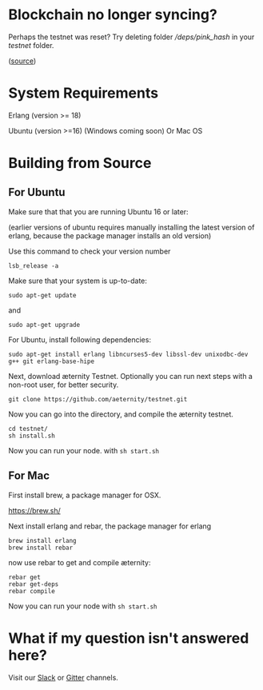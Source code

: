 # Blockchain no longer syncing? #

Perhaps the testnet was reset? Try deleting folder _/deps/pink_hash_ in your _testnet_ folder.

([source](https://github.com/aeternity/testnet/issues/41))

# System Requirements #

Erlang (version >= 18)

Ubuntu (version >=16) (Windows coming soon) Or Mac OS

# Building from Source #

## For Ubuntu
Make sure that that you are running Ubuntu 16 or later:

(earlier versions of ubuntu requires manually installing the latest version of erlang, because the package manager installs an old version)

Use this command to check your version number
```
lsb_release -a
```

Make sure that your system is up-to-date:
```
sudo apt-get update
```
and
```
sudo apt-get upgrade
```

For Ubuntu, install following dependencies:

```
sudo apt-get install erlang libncurses5-dev libssl-dev unixodbc-dev g++ git erlang-base-hipe
```

Next, download æternity Testnet. Optionally you can run next steps with a non-root user, for better security.

```
git clone https://github.com/aeternity/testnet.git
```
Now you can go into the directory, and compile the æternity testnet.

```
cd testnet/
sh install.sh
```

Now you can run your node. with ```sh start.sh```


## For Mac

First install brew, a package manager for OSX.

https://brew.sh/


Next install erlang and rebar, the package manager for erlang
```
brew install erlang
brew install rebar
```

now use rebar to get and compile æternity:

```
rebar get
rebar get-deps
rebar compile
```

Now you can run your node with ```sh start.sh```

# What if my question isn't answered here? # 

Visit our [Slack](http://slack.aeternity.com/) or [Gitter](https://gitter.im/aeternity/Lobby) channels.
